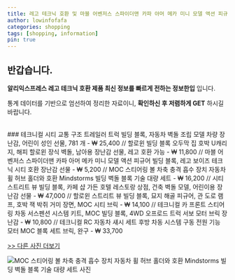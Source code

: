 ```yaml
---
title: 레고 테크닉 호환 및 마블 어벤저스 스파이더맨 카파 아머 메카 미니 모델 액션 피규어 빌딩 블록, 레고 보이즈 테크닉 시티 호환 장난감 선물 
author: lowinfofafa
categories: shopping
tags: [shopping, information]
pin: true
---
```


## 반갑습니다. 

**알리익스프레스 레고 테크닉 호환 제품 최신 정보를 빠르게 전하는 정보한입** 입니다.

통계 데이터를 기반으로 엄선하여 정리한 자료이니, **확인하신 후 저렴하게 GET** 하시길 바랍니다.

<br >
### 테크니컬 시티 교통 구조 트레일러 트럭 빌딩 블록, 자동차 벽돌 조립 모델 차량 장난감, 어린이 성인 선물, 781 개  - ₩ 25,400 // 할로윈 빌딩 블록 오두막 집 호박 U캐리지, 해피 할로윈 장식 벽돌, 남아용 장난감 선물, 레고 호환 가능  - ₩ 11,800 // 마블 어벤저스 스파이더맨 카파 아머 메카 미니 모델 액션 피규어 빌딩 블록, 레고 보이즈 테크닉 시티 호환 장난감 선물  - ₩ 5,200 // MOC 스티어링 볼 차축 충격 흡수 장치 자동차 휠 허브 홀더와 호환 Mindstorms 빌딩 벽돌 블록 기술 대량 세트  - ₩ 16,200 // 시티 스트리트 뷰 빌딩 블록, 카페 샵 가든 호텔 레스토랑 상점, 건축 벽돌 모델, 어린이용 장난감 선물  - ₩ 47,000 // 할로윈 스트리트 뷰 빌딩 블록, 묘지 해골 피규어, 관 도로 램프, 호박 잭 박쥐 거미 장면, MOC 시티 브릭  - ₩ 14,100 // 테크니컬 카 프론트 스티어링 차동 서스펜션 시스템 키트, MOC 빌딩 블록, 4WD 오프로드 트럭 서보 모터 브릭 장난감  - ₩ 10,800 // 테크니컬 RC 자동차 섀시 세트 후방 차동 시스템 구동 전원 기능 모터 MOC 블록 세트 브릭, 완구  - ₩ 33,700

[>> 다른 사진 더보기](https://alongwithus.com/레고테크닉호환-2714)

![MOC 스티어링 볼 차축 충격 흡수 장치 자동차 휠 허브 홀더와 호환 Mindstorms 빌딩 벽돌 블록 기술 대량 세트  사진](https://ae04.alicdn.com/kf/H2d246a32ded44da0afe9dac579553c57W/MOC-Steering-Ball-Axle-Shock-Absorber-Compatible-with-Car-Wheel-Hub-Holder-Mindstorms-Building-Bricks-Blocks.jpg)
                        